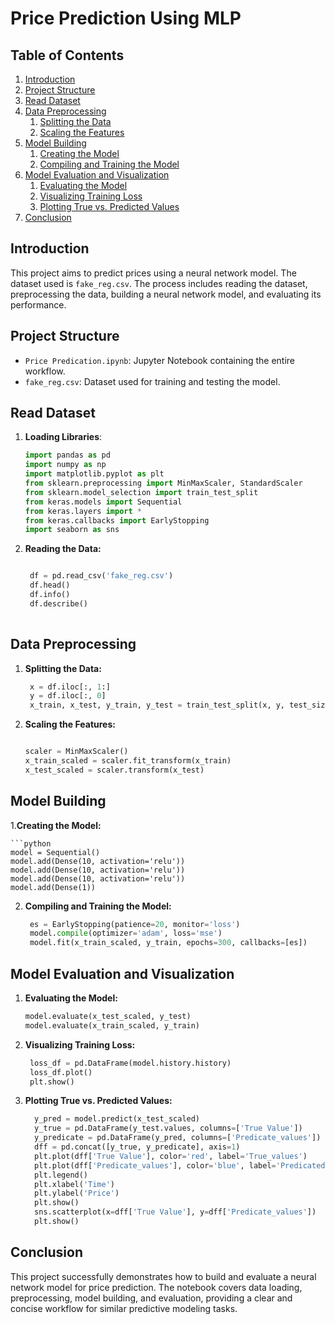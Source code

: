 # Price Prediction Using MLP

## Table of Contents
1. [Introduction](#introduction)
2. [Project Structure](#project-structure)
3. [Read Dataset](#read-dataset)
5. [Data Preprocessing](#data-preprocessing)
    1. [Splitting the Data](#Splitting-the-Data)
    2. [Scaling the Features](#Scaling-the-Features)
6. [Model Building](#model-building)
    1. [Creating the Model](#Creating-the-Model)
    2. [Compiling and Training the Model](#Compiling-and-Training-the-Model)
7. [Model Evaluation and Visualization](#model-evaluation-and-visualization)
    1. [Evaluating the Model](#Evaluating-the-Model)
    2. [Visualizing Training Loss](#Visualizing-Training-Loss)
    3. [Plotting True vs. Predicted Values](#Plotting-True-vs.-Predicted-Values)
9. [Conclusion](#conclusion)

## Introduction
This project aims to predict prices using a neural network model. The dataset used is `fake_reg.csv`. The process includes reading the dataset, preprocessing the data, building a neural network model, and evaluating its performance.

## Project Structure
- `Price Predication.ipynb`: Jupyter Notebook containing the entire workflow.
- `fake_reg.csv`: Dataset used for training and testing the model.

## Read Dataset
1. **Loading Libraries**:
   ```python
   import pandas as pd 
   import numpy as np 
   import matplotlib.pyplot as plt 
   from sklearn.preprocessing import MinMaxScaler, StandardScaler
   from sklearn.model_selection import train_test_split 
   from keras.models import Sequential 
   from keras.layers import *
   from keras.callbacks import EarlyStopping
   import seaborn as sns
   ```
2. **Reading the Data:**
   ```python

    df = pd.read_csv('fake_reg.csv')
    df.head()
    df.info()
    df.describe()
 
## Data Preprocessing
1. **Splitting the Data:**

   ```python
    x = df.iloc[:, 1:]
    y = df.iloc[:, 0]
    x_train, x_test, y_train, y_test = train_test_split(x, y, test_size=0.25, random_state=42)
2. **Scaling the Features:**

    ```python

    scaler = MinMaxScaler()
    x_train_scaled = scaler.fit_transform(x_train)
    x_test_scaled = scaler.transform(x_test)
## Model Building
 1.**Creating the Model:**

    ```python
    model = Sequential()
    model.add(Dense(10, activation='relu'))
    model.add(Dense(10, activation='relu'))
    model.add(Dense(10, activation='relu'))
    model.add(Dense(1))
2. **Compiling and Training the Model:**

   ```python
    es = EarlyStopping(patience=20, monitor='loss')
    model.compile(optimizer='adam', loss='mse')
    model.fit(x_train_scaled, y_train, epochs=300, callbacks=[es])
## Model Evaluation and Visualization
1. **Evaluating the Model:**
    ```python
    model.evaluate(x_test_scaled, y_test)
    model.evaluate(x_train_scaled, y_train)
2. **Visualizing Training Loss:**

   ```python
    loss_df = pd.DataFrame(model.history.history)
    loss_df.plot()
    plt.show()
 3. **Plotting True vs. Predicted Values:**
    ```python
      y_pred = model.predict(x_test_scaled)
      y_true = pd.DataFrame(y_test.values, columns=['True Value'])
      y_predicate = pd.DataFrame(y_pred, columns=['Predicate_values'])
      dff = pd.concat([y_true, y_predicate], axis=1)
      plt.plot(dff['True Value'], color='red', label='True_values')
      plt.plot(dff['Predicate_values'], color='blue', label='Predicated Values')
      plt.legend()
      plt.xlabel('Time')
      plt.ylabel('Price')
      plt.show()
      sns.scatterplot(x=dff['True Value'], y=dff['Predicate_values'])
      plt.show()
## Conclusion
This project successfully demonstrates how to build and evaluate a neural network model for price prediction. The notebook covers data loading, preprocessing, model building, and evaluation, providing a clear and concise workflow for similar predictive modeling tasks.
